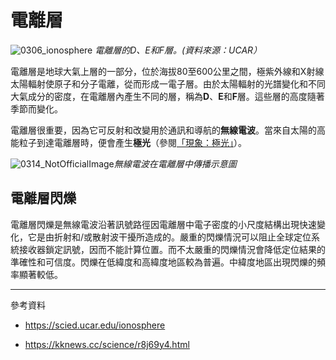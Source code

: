 # 電離層

![0306_ionosphere](./static/0306_ionosphere.jpg)
*電離層的D、E和F層。(資料來源：UCAR）*

電離層是地球大氣上層的一部分，位於海拔80至600公里之間，極紫外線和X射線太陽輻射使原子和分子電離，從而形成一電子層。由於太陽輻射的光譜變化和不同大氣成分的密度，在電離層內產生不同的層，稱為**D**、**E**和**F**層。這些層的高度隨著季節而變化。

電離層很重要，因為它可反射和改變用於通訊和導航的**無線電波**。當來自太陽的高能粒子到達電離層時，便會產生**極光**（參閱[「現象：極光」](/#/zh_hk/section/phenomena/aurora)）。

![0314_NotOfficialImage](./static/ionosphere_drawing.png)*無線電波在電離層中傳播示意圖*

## 電離層閃爍

電離層閃爍是無線電波沿著訊號路徑因電離層中電子密度的小尺度結構出現快速變化，它是由折射和/或散射波干擾所造成的。嚴重的閃爍情況可以阻止全球定位系統接收器鎖定訊號，因而不能計算位置。而不太嚴重的閃爍情況會降低定位結果的準確性和可信度。閃爍在低緯度和高緯度地區較為普遍。中緯度地區出現閃爍的頻率顯著較低。

---

參考資料

- https://scied.ucar.edu/ionosphere

- https://kknews.cc/science/r8j69y4.html
